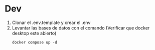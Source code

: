 # Dev

1. Clonar el .env.template y crear el .env
2. Levantar las bases de datos con el comando (Verificar que docker desktop este abierto)
    ```
    docker compose up -d
    ```